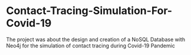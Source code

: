 # Contact-Tracing-Simulation-For-Covid-19
The project was about the design and creation of a NoSQL Database with Neo4j for the simulation of contact tracing during Covid-19 Pandemic
